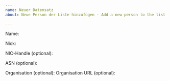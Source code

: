 ```yaml
---
name: Neuer Datensatz
about: Neue Person der Liste hinzufügen · Add a new person to the list

---
```


<!-- Wenn du keinen PR erstellen möchtest, kannst du auch einen Issue aufmachen. -->
<!-- Bitte fülle die folgenden Zeilen aus: -->

Name: 

Nick: 

NIC-Handle (optional):

ASN (optional):

Organisation (optional):
Organisation URL (optional):
